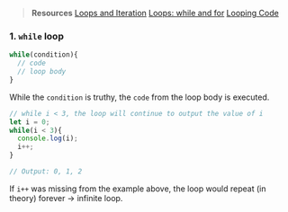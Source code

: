 > **Resources**
> [Loops and Iteration](https://developer.mozilla.org/en-US/docs/Web/JavaScript/Guide/Loops_and_iteration)
> [Loops: while and for](https://javascript.info/while-for)
> [Looping Code](https://developer.mozilla.org/en-US/docs/Learn/JavaScript/Building_blocks/Looping_code)
### 1. `while` loop
```js
while(condition){
  // code
  // loop body
}
```
While the `condition` is truthy, the `code` from the loop body is executed.
```js
// while i < 3, the loop will continue to output the value of i
let i = 0; 
while(i < 3){
  console.log(i); 
  i++; 
}

// Output: 0, 1, 2
```

If `i++` was missing from the example above, the loop would repeat (in theory) forever → infinite loop. 